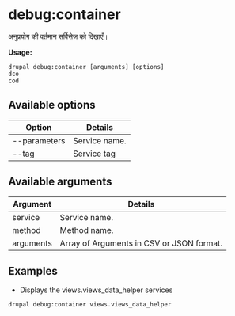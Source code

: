 # debug:container
अनुप्रयोग की वर्तमान सर्विसेज़ को दिखाएँ।

**Usage:**
```
drupal debug:container [arguments] [options]
dco
cod
```

## Available options
Option | Details
-------|-------------
--parameters | Service name.
--tag | Service tag 

## Available arguments
Argument | Details
---------|-------------
service | Service name.
method | Method name.
arguments | Array of Arguments in CSV or JSON format.

## Examples
* Displays the views.views_data_helper services
```
drupal debug:container views.views_data_helper
```
